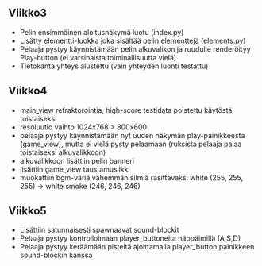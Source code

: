 ## Viikko3

-   Pelin ensimmäinen aloitusnäkymä luotu (index.py)
-   Lisätty elementti-luokka joka sisältää pelin elementtejä (elements.py)
-   Pelaaja pystyy käynnistämään pelin alkuvalikon ja ruudulle renderöityy Play-button (ei varsinaista toiminallisuutta vielä)
-   Tietokanta yhteys alustettu (vain yhteyden luonti testattu)

## Viikko4

-   main_view refraktorointia, high-score testidata poistettu käytöstä toistaiseksi
-   resoluutio vaihto 1024x768 > 800x600
-   pelaaja pystyy käynnistämään nyt uuden näkymän play-painikkeesta (game_view), mutta ei vielä pysty pelaamaan (ruksista pelaaja palaa toistaiseksi alkuvalikkoon)
-   alkuvalikkoon lisättiin pelin banneri
-   lisättiin game_view taustamusiikki
-   muokattiin bgm-väriä vähemmän silmiä rasittavaks: white (255, 255, 255) -> white smoke (246, 246, 246)

## Viikko5

-   Lisättiin satunnaisesti spawnaavat sound-blockit
-   Pelaaja pystyy kontrolloimaan player_buttoneita näppäimillä (A,S,D)
-   Pelaaja pystyy keräämään pisteitä ajoittamalla player_button painikkeen sound-blockin kanssa

